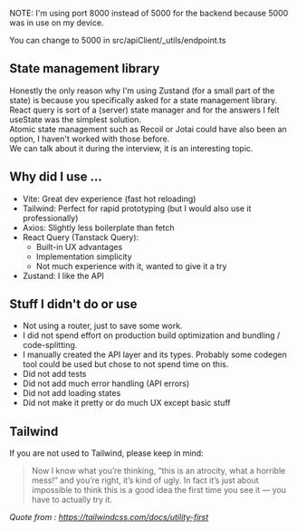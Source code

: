 NOTE: I'm using port 8000 instead of 5000 for the backend because 5000 was in use on my device.

You can change to 5000 in src/apiClient/\_utils/endpoint.ts

## State management library

Honestly the only reason why I'm using Zustand (for a small part of the state) is because you specifically asked for a state management library.  
React query is sort of a (server) state manager and for the answers I felt useState was the simplest solution.  
Atomic state management such as Recoil or Jotai could have also been an option, I haven't worked with those before.  
We can talk about it during the interview, it is an interesting topic.

## Why did I use ...

- Vite: Great dev experience (fast hot reloading)
- Tailwind: Perfect for rapid prototyping (but I would also use it professionally)
- Axios: Slightly less boilerplate than fetch
- React Query (Tanstack Query):
  - Built-in UX advantages
  - Implementation simplicity
  - Not much experience with it, wanted to give it a try
- Zustand: I like the API

## Stuff I didn't do or use

- Not using a router, just to save some work.
- I did not spend effort on production build optimization and bundling / code-splitting.
- I manually created the API layer and its types. Probably some codegen tool could be used but chose to not spend time on this.
- Did not add tests
- Did not add much error handling (API errors)
- Did not add loading states
- Did not make it pretty or do much UX except basic stuff

## Tailwind

If you are not used to Tailwind, please keep in mind:

> Now I know what you’re thinking, “this is an atrocity, what a horrible mess!” and you’re right, it’s kind of ugly. In fact it’s just about impossible to think this is a good idea the first time you see it — you have to actually try it.

_Quote from : https://tailwindcss.com/docs/utility-first_
